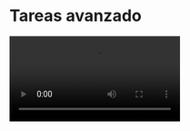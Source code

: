 # Tareas avanzado

<video controls><source src="https://digi21.blob.core.windows.net/videos-ayuda/desarrollo/27.%20Tareas%20avanzado.mp4" caption="" type="video/mp4"></video>

